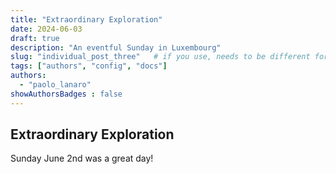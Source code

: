 ```yaml
---
title: "Extraordinary Exploration"
date: 2024-06-03
draft: true
description: "An eventful Sunday in Luxembourg"
slug: "individual_post_three"   # if you use, needs to be different for every post
tags: ["authors", "config", "docs"]
authors:
  - "paolo_lanaro"
showAuthorsBadges : false
---
```


## Extraordinary Exploration

Sunday June 2nd was a great day! 
